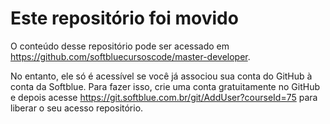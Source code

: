 # Este repositório foi movido
O conteúdo desse repositório pode ser acessado em https://github.com/softbluecursoscode/master-developer.

No entanto, ele só é acessível se você já associou sua conta do GitHub à conta da Softblue. Para fazer isso, crie uma conta gratuitamente no GitHub e depois acesse https://git.softblue.com.br/git/AddUser?courseId=75 para liberar o seu acesso repositório.
